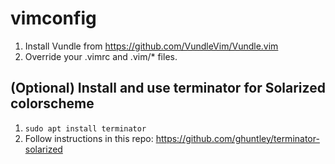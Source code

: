 # vimconfig

1. Install Vundle from https://github.com/VundleVim/Vundle.vim
2. Override your .vimrc and .vim/* files.

## (Optional) Install and use terminator for Solarized colorscheme

1. `sudo apt install terminator`
2. Follow instructions in this repo: https://github.com/ghuntley/terminator-solarized
